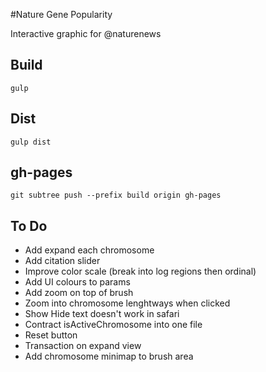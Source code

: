 #Nature Gene Popularity

Interactive graphic for @naturenews

## Build 

	gulp

## Dist

	gulp dist

## gh-pages

	git subtree push --prefix build origin gh-pages

## To Do

-	Add expand each chromosome
-	Add citation slider
-	Improve color scale (break into log regions then ordinal)
-	Add UI colours to params
-	Add zoom on top of brush
-	Zoom into chromosome lenghtways when clicked
-	Show Hide text doesn't work in safari
-	Contract isActiveChromosome into one file
-	Reset button
-	Transaction on expand view
-	Add chromosome minimap to brush area